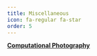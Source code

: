 ```yaml
---
title: Miscellaneous
icon: fa-regular fa-star
order: 5
---
```


<a href="https://moha7108.github.io/computational-photography/" target="_blank" rel="noopener noreferrer" class="button scrolly"><strong>Computational Photography</strong></a>